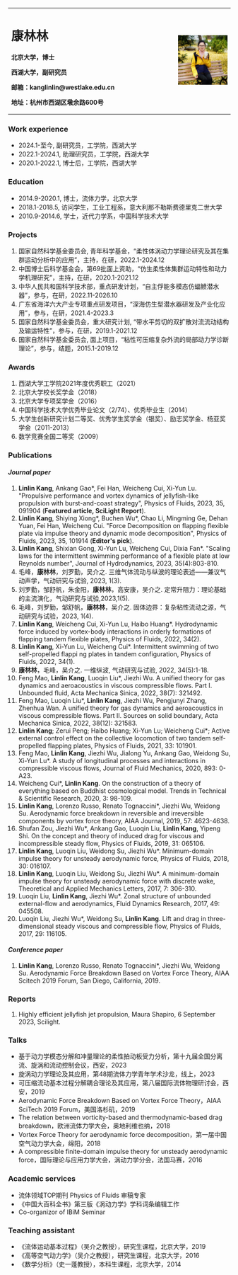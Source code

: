 <table>
  <tr>
    <td width="75%">
      <h1>康林林</h1>
      <p><b>北京大学，博士</b></p>
      <p><b>西湖大学，副研究员</b></p>
      <p><b>邮箱：kanglinlin@westlake.edu.cn</b></p>
      <p><b>地址：杭州市西湖区墩余路600号</b></p>
    </td>
    <td width="25%">
      <img src="/KLL.jpg" width="100%">
    </td>
  </tr>
</table>

### **Work experience**    
  + 2024.1-至今, 副研究员，工学院，西湖大学  
  + 2022.1-2024.1, 助理研究员，工学院，西湖大学  
  + 2020.1-2022.1, 博士后，工学院，西湖大学

### **Education**    
  + 2014.9-2020.1, 博士，流体力学，北京大学  
  + 2018.1-2018.5, 访问学生，工业工程系，意大利那不勒斯费德里克二世大学  
  + 2010.9-2014.6, 学士，近代力学系，中国科学技术大学    

### **Projects**  
1. 国家自然科学基金委员会, 青年科学基金，“柔性体涡动力学理论研究及其在集群运动分析中的应用”，主持，在研，2022.1-2024.12
2. 中国博士后科学基金会，第69批面上资助，“仿生柔性体集群运动特性和动力学机理研究”，主持，在研，2020.1-2021.12
3. 中华人民共和国科学技术部，重点研发计划，“自主俘能多模态仿蝠鲼潜水器”，参与，在研，2022.11-2026.10
4. 广东省海洋六大产业专项重点研发项目，“深海仿生型潜水器研发及产业化应用”，参与，在研，2021.4-2023.3
5. 国家自然科学基金委员会，重大研究计划, “带水平剪切的双扩散对流流动结构及输运特性”，参与，在研，2019.1-2021.12
6. 国家自然科学基金委员会, 面上项目，“粘性可压缩复杂外流的局部动力学诊断理论”，参与，结题，2015.1-2019.12                   

### **Awards**
1. 西湖大学工学院2021年度优秀职工（2021）
2. 北京大学校长奖学金（2018）
3. 北京大学专项奖学金（2016）
4. 中国科学技术大学优秀毕业论文（2/74）、优秀毕业生（2014）
5. 大学生创新研究计划二等奖、优秀学生奖学金（银奖）、励志奖学金、杨亚奖学金（2011-2013）
6. 数学竞赛全国二等奖（2009）                                                                                         

### **Publications**  
#### *Journal paper*  
1. **Linlin Kang**, Ankang Gao*, Fei Han, Weicheng Cui, Xi-Yun Lu. "Propulsive performance and vortex dynamics of jellyfish-like propulsion with burst-and-coast strategy", Physics of Fluids, 2023, 35, 091904 (**Featured article, SciLight Report**).
2. **Linlin Kang**, Shiying Xiong*, Buchen Wu*, Chao Li, Mingming Ge, Dehan Yuan, Fei Han, Weicheng Cui. "Force Decomposition on flapping flexible plate via impulse theory and dynamic mode decomposition", Physics of Fluids, 2023, 35, 101914 (**Editor's pick**).
3. **Linlin Kang**, Shixian Gong, Xi-Yun Lu, Weicheng Cui, Dixia Fan*. "Scaling laws for the intermittent swimming performance of a flexible plate at low Reynolds number", Journal of Hydrodynamics, 2023, 35(4):803-810.
4. 毛峰，**康林林**，刘罗勤，吴介之. 三维气体流动与纵波的理论表述——兼议气动声学，气动研究与试验, 2023, 1(3).
5. 刘罗勤，邹舒帆，朱金阳，**康林林**，高安康，吴介之. 定常升阻力：理论基础的主流演化，气动研究与试验,2023,1(5).
6. 毛峰，刘罗勤，邹舒帆，**康林林**，吴介之. 固体边界：复杂粘性流动之源，气动研究与试验，2023, 1(4).
7.  **Linlin Kang**, Weicheng Cui, Xi-Yun Lu, Haibo Huang*. Hydrodynamic force induced by vortex-body interactions in orderly formations of flapping tandem flexible plates, Physics of Fluids, 2022, 34(2). 
8.  **Linlin Kang**, Xi-Yun Lu, Weicheng Cui*. Intermittent swimming of two self-propelled flappi ng plates in tandem configuration, Physics of Fluids, 2022, 34(1).
9.  **康林林**，毛峰，吴介之. 一维纵波, 气动研究与试验, 2022, 34(5):1-18.
10.  Feng Mao, **Linlin Kang**, Luoqin Liu*, Jiezhi Wu. A unified theory for gas dynamics and aeroacoustics in viscous compressible flows. Part I. Unbounded fluid, Acta Mechanica Sinica, 2022, 38(7): 321492.
11.  Feng Mao, Luoqin Liu*, **Linlin Kang**, Jiezhi Wu, Pengjunyi Zhang, Zhenhua Wan. A unified theory for gas dynamics and aeroacoustics in viscous compressible flows. Part II. Sources on solid boundary, Acta Mechanica Sinica, 2022, 38(12): 321583.
12.  **Linlin Kang**; Zerui Peng; Haibo Huang; Xi-Yun Lu; Weicheng Cui*; Active external control effect on the collective locomotion of two tandem self-propelled flapping plates, Physics of Fluids, 2021, 33: 101901.
13. Feng Mao, **Linlin Kang**, Jiezhi Wu, Jialong Yu, Ankang Gao, Weidong Su, Xi-Yun Lu*. A study of longitudinal processes and interactions in compressible viscous flows, Journal of Fluid Mechanics, 2020, 893: 0-A23.
14. Weicheng Cui*, **Linlin Kang**. On the construction of a theory of everything based on Buddhist cosmological model. Trends in Technical & Scientific Research, 2020, 3: 98-109.  
15. **Linlin Kang**, Lorenzo Russo, Renato Tognaccini*, Jiezhi Wu, Weidong Su. Aerodynamic force breakdown in reversible and irreversible components by vortex force theory, AIAA Journal, 2019, 57: 4623-4638.
16. Shufan Zou, Jiezhi Wu*, Ankang Gao, Luoqin Liu, **Linlin Kang**, Yipeng Shi. On the concept and theory of induced drag for viscous and incompressible steady flow, Physics of Fluids, 2019, 31: 065106.
17. **Linlin Kang**, Luoqin Liu, Weidong Su, Jiezhi Wu*. Minimum-domain impulse theory for unsteady aerodynamic force, Physics of Fluids, 2018, 30: 016107.
18. **Linlin Kang**, Luoqin Liu, Weidong Su, Jiezhi Wu*. A minimum-domain impulse theory for unsteady aerodynamic force with discrete wake, Theoretical and Applied Mechanics Letters, 2017, 7: 306-310.
19. Luoqin Liu, **Linlin Kang**, Jiezhi Wu*. Zonal structure of unbounded external-flow and aerodynamics, Fluid Dynamics Research, 2017, 49: 045508.
20. Luoqin Liu, Jiezhi Wu*, Weidong Su, **Linlin Kang**. Lift and drag in three-dimensional steady viscous and compressible flow, Physics of Fluids, 2017, 29: 116105.                                                                                                                                                       
#### *Conference paper*  
1. **Linlin Kang**, Lorenzo Russo, Renato Tognaccini*, Jiezhi Wu, Weidong Su. Aerodynamic Force Breakdown Based on Vortex Force Theory, AIAA Scitech 2019 Forum, San Diego, California, 2019. 


### **Reports**
1. Highly efficient jellyfish jet propulsion, Maura Shapiro, 6 September 2023, Scilight.

### **Talks**
+ 基于动力学模态分解和冲量理论的柔性拍动板受力分析，第十九届全国分离流、旋涡和流动控制会议，西安，2023
+ 旋涡动力学理论及其应用，第48期流体力学青年学术沙龙，线上，2023
+ 可压缩流动基本过程分解耦合理论及其应用，第八届国际流体物理研讨会，西安，2019
+ Aerodynamic Force Breakdown Based on Vortex Force Theory，AIAA SciTech 2019 Forum，美国洛杉矶，2019
+ The relation between vorticity-based and thermodynamic-based drag breakdown，欧洲流体力学大会，奥地利维也纳，2018
+ Vortex Force Theory for aerodynamic force decomposition，第一届中国空气动力学大会，绵阳，2018
+ A compressible finite-domain impulse theory for unsteady aerodynamic force，国际理论与应用力学大会，涡动力学分会，法国马赛，2016

### **Academic services**
+ 流体领域TOP期刊 Physics of Fluids 审稿专家
+ 《中国大百科全书》第三版《涡动力学》学科词条编辑工作
+ Co-organizor of IBiM Seminar 

### **Teaching assistant**
+ 《流体运动基本过程》（吴介之教授），研究生课程，北京大学，2019
+ 《高等空气动力学》（吴介之教授），研究生课程，北京大学，2016 
+ 《数学分析》（史一蓬教授），本科生课程，北京大学，2014


